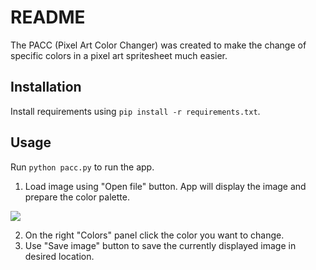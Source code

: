 # README

The PACC (Pixel Art Color Changer) was created to make the change of specific colors in a pixel art spritesheet much easier.

## Installation

Install requirements using `pip install -r requirements.txt`.

## Usage

Run `python pacc.py` to run the app.
1. Load image using "Open file" button. App will display the image and prepare the color palette.

![](https://raw.githubusercontent.com/lukaszmenc/pixel-art-color-changer/blob/master/images/mainview.png)

2. On the right "Colors" panel click the color you want to change.
3. Use "Save image" button to save the currently displayed image in desired location.